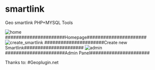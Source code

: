 # smartlink
Geo smartlink PHP+MYSQL Tools

![home](https://user-images.githubusercontent.com/16277392/109207796-bac1cd00-77d3-11eb-98fc-8607e2932f4b.png)
######################Homepage######################
![create_smartlink](https://user-images.githubusercontent.com/16277392/109207791-ba293680-77d3-11eb-9e28-c9d902c7c497.png)
######################Create new Smartlink######################
![admin](https://user-images.githubusercontent.com/16277392/109207784-b8f80980-77d3-11eb-89be-a980339383eb.png)
######################Admin Panel######################


Thanks to:
#Geoplugin.net
